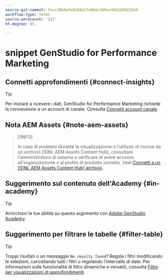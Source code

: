 ```yaml
---
source-git-commit: facc38b8afe8104e27a89ac3d9ec40d1209229a9
workflow-type: tm+mt
source-wordcount: '117'
ht-degree: 0%

---
```

# snippet GenStudio for Performance Marketing

## Connetti approfondimenti {#connect-insights}

>[!TIP]
>
>Per iniziare a ricevere i dati, GenStudio for Performance Marketing richiede la connessione a un account di canale. Consulta [Connetti account canale](/help/user-guide/connectors/connect-channel.md).

## Nota AEM Assets {#note-aem-assets}

>[!INFO]
>
>In caso di problemi durante la visualizzazione o l&#39;utilizzo di risorse da un archivio [!DNL AEM Assets Content Hub], consultare l&#39;amministratore di sistema e verificare di avere accesso all&#39;organizzazione o al profilo di prodotto corretto. Vedi [Connetti a un [!DNL AEM Assets Content Hub] archivio](/help/user-guide/content/connect-aem-repo.md).

## Suggerimento sul contenuto dell'Academy {#in-academy}

>[!TIP]
>
>Arricchisci le tue abilità su questo argomento con [Adobe GenStudio Academy](https://learningmanager.adobe.com/genstudioacademy).

## Suggerimento per filtrare le tabelle {#filter-table}

>[!TIP]
>
>Troppi risultati o un messaggio `No results found`? Regola i filtri modificando le selezioni, cancellando tutti i filtri o regolando l’intervallo di date. Per informazioni sulle funzionalità di filtro dinamiche e versatili, consulta [Filtro per visualizzazioni di approfondimenti](/help/user-guide/insights/filter-views.md).
